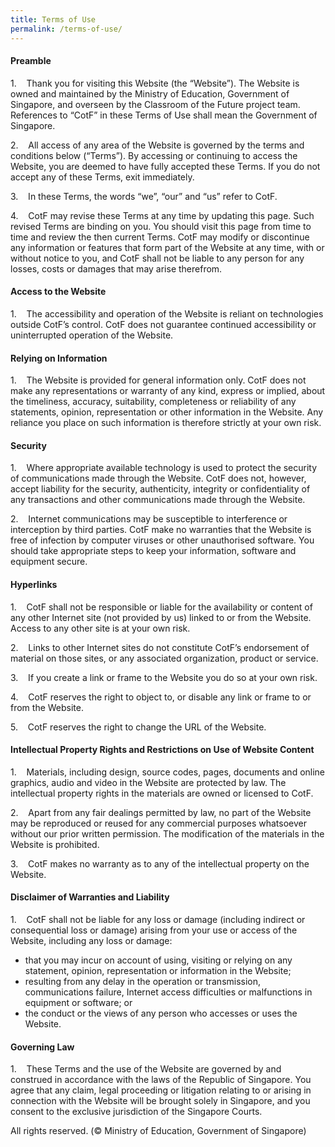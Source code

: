 ```yaml
---
title: Terms of Use
permalink: /terms-of-use/
---
```

#### **Preamble**

1.    Thank you for visiting this Website (the “Website”). The Website is owned and maintained by the Ministry of Education, Government of Singapore, and overseen by the Classroom of the Future project team. References to “CotF” in these Terms of Use shall mean the Government of Singapore.

2.    All access of any area of the Website is governed by the terms and conditions below (“Terms”). By accessing or continuing to access the Website, you are deemed to have fully accepted these Terms. If you do not accept any of these Terms, exit immediately.

3.    In these Terms, the words “we”, “our” and “us” refer to CotF.

4.    CotF may revise these Terms at any time by updating this page. Such revised Terms are binding on you. You should visit this page from time to time and review the then current Terms. CotF may modify or discontinue any information or features that form part of the Website at any time, with or without notice to you, and CotF shall not be liable to any person for any losses, costs or damages that may arise therefrom.


#### **Access to the Website**

1.    The accessibility and operation of the Website is reliant on technologies outside CotF’s control. CotF does not guarantee continued accessibility or uninterrupted operation of the Website.

#### **Relying on Information**

1.    The Website is provided for general information only. CotF does not make any representations or warranty of any kind, express or implied, about the timeliness, accuracy, suitability, completeness or reliability of any statements, opinion, representation or other information in the Website. Any reliance you place on such information is therefore strictly at your own risk.

#### **Security**

1.    Where appropriate available technology is used to protect the security of communications made through the Website. CotF does not, however, accept liability for the security, authenticity, integrity or confidentiality of any transactions and other communications made through the Website.

2.    Internet communications may be susceptible to interference or interception by third parties. CotF make no warranties that the Website is free of infection by computer viruses or other unauthorised software. You should take appropriate steps to keep your information, software and equipment secure.

#### **Hyperlinks**

1.    CotF shall not be responsible or liable for the availability or content of any other Internet site (not provided by us) linked to or from the Website. Access to any other site is at your own risk.

2.    Links to other Internet sites do not constitute CotF’s endorsement of material on those sites, or any associated organization, product or service.

3.    If you create a link or frame to the Website you do so at your own risk.

4.    CotF reserves the right to object to, or disable any link or frame to or from the Website.

5.    CotF reserves the right to change the URL of the Website.

#### **Intellectual Property Rights and Restrictions on Use of Website Content**

1.    Materials, including design, source codes, pages, documents and online graphics, audio and video in the Website are protected by law. The intellectual property rights in the materials are owned or licensed to CotF.

2.    Apart from any fair dealings permitted by law, no part of the Website may be reproduced or reused for any commercial purposes whatsoever without our prior written permission. The modification of the materials in the Website is prohibited.

3.    CotF makes no warranty as to any of the intellectual property on the Website.


#### **Disclaimer of Warranties and Liability**

1.    CotF shall not be liable for any loss or damage (including indirect or consequential loss or damage) arising from your use or access of the Website, including any loss or damage:
* that you may incur on account of using, visiting or relying on any statement, opinion, representation or information in the Website;
* resulting from any delay in the operation or transmission, communications failure, Internet access difficulties or malfunctions in equipment or software; or
* the conduct or the views of any person who accesses or uses the Website.

#### **Governing Law**

1.    These Terms and the use of the Website are governed by and construed in accordance with the laws of the Republic of Singapore. You agree that any claim, legal proceeding or litigation relating to or arising in connection with the Website will be brought solely in Singapore, and you consent to the exclusive jurisdiction of the Singapore Courts.

All rights reserved. (© Ministry of Education, Government of Singapore)